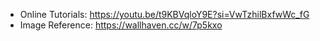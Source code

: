 -  Online Tutorials: https://youtu.be/t9KBVqloY9E?si=VwTzhilBxfwWc_fG
- Image Reference: https://wallhaven.cc/w/7p5kxo